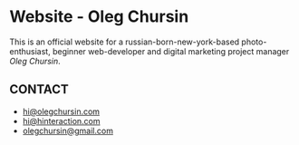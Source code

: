 # Website - Oleg Chursin

This is an official website for a russian-born-new-york-based photo-enthusiast, beginner web-developer and digital marketing project manager *Oleg Chursin*. 

## CONTACT
- hi@olegchursin.com
- hi@hinteraction.com
- olegchursin@gmail.com
